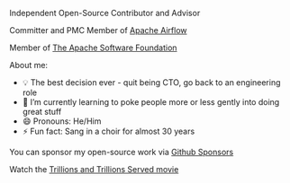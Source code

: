 Independent Open-Source Contributor and Advisor

Committer and PMC Member of [Apache Airflow](https://airflow.apache.org/)

Member of [The Apache Software Foundation](https://www.apache.org/)

About me:

- 💡 The best decision ever - quit being CTO, go back to an engineering role
- 🌱 I’m currently learning to poke people more or less gently into doing great stuff
- 😄 Pronouns: He/Him
- ⚡ Fun fact: Sang in a choir for almost 30 years

You can sponsor my open-source work via [Github Sponsors](https://github.com/sponsors/potiuk)

Watch the [Trillions and Trillions Served movie](https://www.youtube.com/watch?v=JUt2nb0mgwg&feature=youtu.be)
